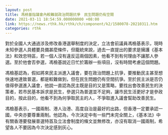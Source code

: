 ```yaml
---
layout: post
title: 馮檢基指議會內較難就政治問題抗爭　民生問題仍有空間
date: 2021-03-11 18:54:59.000000000 +08:00
link: https://news.rthk.hk/rthk/ch/component/k2/1580078-20210311.htm
categories: rthk
---
```


對於全國人大通過涉及修改香港選舉制度的決定，立法會前議員馮檢基表示，現時未知參選人具體要具備甚麼條件，但籠統來說，過去一直提出的要求是擁護《基本法》和效忠特區，若一個人沒有違反這兩個因素，他看不到有何理由不讓那人參選。至於他會否參選，馮檢基說近日忙於籌辦一些項目，沒有時間考慮這個問題。

馮檢基認為，假如將來民主派進入議會，要在政治問題上抗爭，要推動民主甚至想快速地達致普選，都是較難做到，但在民生問題仍有空間抗爭。至於民主派是否仍值得參選進入議會，他說一直認為民主既是目的又是策略，要找出會改善民生的決策者，若市民基本訴求是民生，參選只為普選並不足夠，讓市民生活更好才是參政目的，按此目的，他看不到為何爭取民主的人，不爭取進入議會幫助改善民生。

馮檢基表示，一國兩制、港人治港、高度自治是最好的出路，但香港一定要承認一國，中央亦要尊重兩制。他認為，今次決定中有一些門未完全關上，《基本法》中有關香港要發展普選特首及立法會制度的條文並無修改，亦沒有取消一國兩制，希望各人不要因為今次決定感到灰心。
